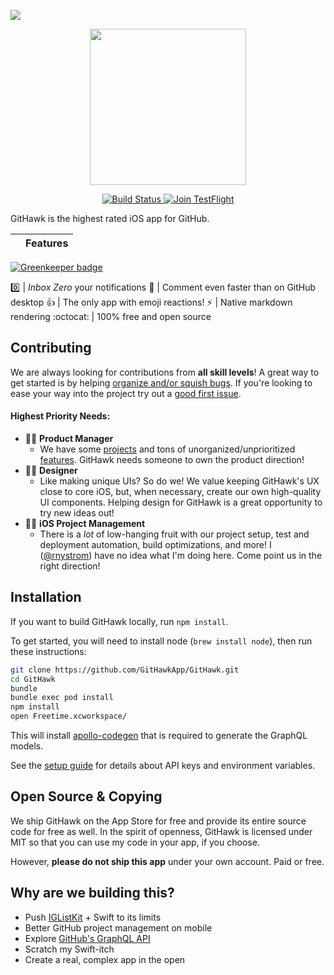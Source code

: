 <a href="https://itunes.apple.com/app/githawk-for-github/id1252320249"><img src="images/githawk-pulse.gif" /></a>
<p align="center"><a href="https://itunes.apple.com/app/githawk-for-github/id1252320249"><img src="images/app-store-badge.png" width="250" /></a></p>

<p align="center">
    <a href="https://www.bitrise.io/app/a912ff037bca7072">
        <img src="https://app.bitrise.io/app/a912ff037bca7072/status.svg?token=PMpBs9u-C7CBIKPwNLSJrg&branch=master"
             alt="Build Status">
    </a>
    <a href="https://testflight.apple.com/join/QIVXLkkn">
      <img src="https://img.shields.io/badge/Join-TestFlight-blue.svg"
           alt="Join TestFlight" />
    </a>
</p>

GitHawk is the highest rated iOS app for GitHub.

|         | Features  |
----------|-----------------

[![Greenkeeper badge](https://badges.greenkeeper.io/MarcelRaschke/GitHawk.svg)](https://greenkeeper.io/)

:zero: | _Inbox Zero_ your notifications
:pencil: | Comment even faster than on GitHub desktop
:thumbsup: | The only app with emoji reactions!
:zap: | Native markdown rendering
:octocat: | 100% free and open source

## Contributing

We are always looking for contributions from **all skill levels**! A great way to get started is by helping [organize and/or squish bugs](https://github.com/GitHawkApp/GitHawk/issues?q=is%3Aissue+is%3Aopen+label%3Abug). If you're looking to ease your way into the project try out a [good first issue](https://github.com/GitHawkApp/GitHawk/issues?q=is%3Aissue+is%3Aopen+label%3A%22good+first+issue%22).

#### Highest Priority Needs:

- 👩‍💼 **Product Manager**
  - We have some [projects](https://github.com/GitHawkApp/GitHawk/projects) and tons of unorganized/unprioritized [features](https://github.com/GitHawkApp/GitHawk/issues?q=is%3Aissue+is%3Aopen+label%3Afeature-request). GitHawk needs someone to own the product direction!
- 👩‍🎨 **Designer**
  - Like making unique UIs? So do we! We value keeping GitHawk's UX close to core iOS, but, when necessary, create our own high-quality UI components. Helping design for GitHawk is a great opportunity to try new ideas out!
- 👩‍💻 **iOS Project Management**
  - There is a _lot_ of low-hanging fruit with our project setup, test and deployment automation, build optimizations, and more! I ([@rnystrom](https://github.com/rnystrom)) have no idea what I'm doing here. Come point us in the right direction!

## Installation

If you want to build GitHawk locally, run `npm install`.

To get started, you will need to install node (`brew install node`), then run these instructions:

```sh
git clone https://github.com/GitHawkApp/GitHawk.git
cd GitHawk
bundle
bundle exec pod install
npm install
open Freetime.xcworkspace/
```

This will install [apollo-codegen](https://github.com/apollographql/apollo-codegen) that is required to generate the GraphQL models.

See the [setup guide](https://github.com/GitHawkApp/GitHawk/blob/master/Setup.md) for details about API keys and environment variables.

## Open Source & Copying

We ship GitHawk on the App Store for free and provide its entire source code for free as well. In the spirit of openness, GitHawk is licensed under MIT so that you can use my code in your app, if you choose.

However, **please do not ship this app** under your own account. Paid or free.

## Why are we building this?

- Push [IGListKit](https://instagram.github.io/IGListKit/) + Swift to its limits
- Better GitHub project management on mobile
- Explore [GitHub's GraphQL API](https://developer.github.com/v4/)
- Scratch my Swift-itch
- Create a real, complex app in the open
